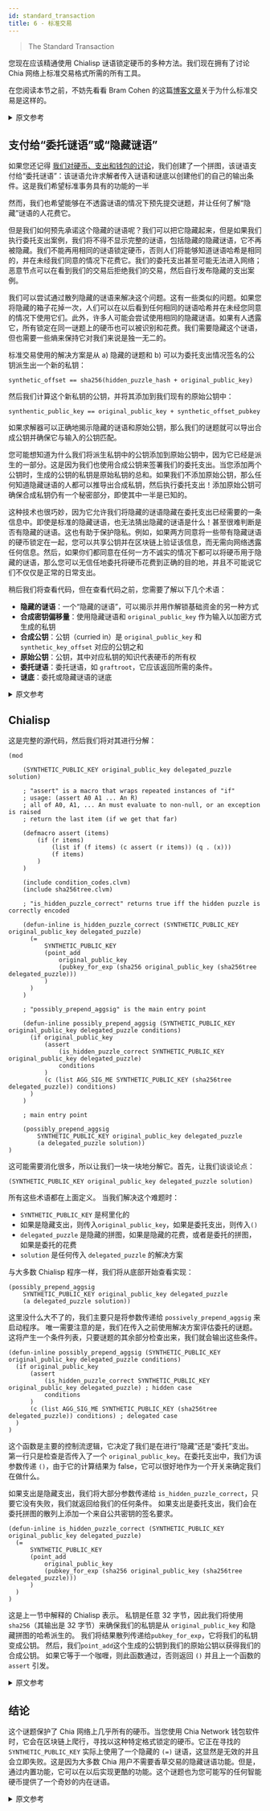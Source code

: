 ```yaml
---
id: standard_transaction
title: 6 - 标准交易
---
```


> The Standard Transaction

您现在应该精通使用 Chialisp 谜语锁定硬币的多种方法。我们现在拥有了讨论 Chia 网络上标准交易格式所需的所有工具。

在您阅读本节之前，不妨先看看 Bram Cohen 的这篇[博客文章](https://www.chia.net/2021/05/27/Agrgregated-Sigs-Taproot-Graftroot.html)关于为什么标准交易是这样的。

<details>
<summary>原文参考</summary>

You should now be well versed in a number of ways to lock up a coin using a Chialisp puzzle.
We have all the tools we need now to talk about the standard transaction format on the Chia network.

Before you go through this section, it may be worth it to check out this [blog post](https://www.chia.net/2021/05/27/Agrgregated-Sigs-Taproot-Graftroot.html) by Bram Cohen on why the standard transaction is the way it is.

</details>

## 支付给“委托谜语”或“隐藏谜语”

如果您还记得 [我们对硬币、支出和钱包的讨论](/docs/coins_spends_and_wallets)，我们创建了一个拼图，该谜语支付给“委托谜语”：该谜语允许求解者传入谜语和谜底以创建他们的自己的输出条件。这是我们希望标准事务具有的功能的一半

然而，我们也希望能够在不透露谜语的情况下预先提交谜题，并让任何了解“隐藏”谜语的人花费它。

但是我们如何预先承诺这个隐藏的谜语呢？我们可以把它隐藏起来，但是如果我们执行委托支出案例，我们将不得不显示完整的谜语，包括隐藏的隐藏谜语，它不再被隐藏。我们不能再用相同的谜语锁定硬币，否则人们将能够知道谜语哈希是相同的，并在未经我们同意的情况下花费它。我们的委托支出甚至可能无法进入网络；恶意节点可以在看到我们的交易后拒绝我们的交易，然后自行发布隐藏的支出案例。

我们可以尝试通过散列隐藏的谜语来解决这个问题。这有一些类似的问题。如果您将隐藏的箱子花掉一次，人们可以在以后看到任何相同的谜语哈希并在未经您同意的情况下使用它们。此外，许多人可能会尝试使用相同的隐藏谜语。如果有人透露它，所有锁定在同一谜题上的硬币也可以被识别和花费。我们需要隐藏这个谜语，但也需要一些熵来保持它对我们来说是独一无二的。

标准交易使用的解决方案是从 a) 隐藏的谜题和 b) 可以为委托支出情况签名的公钥派生出一个新的私钥：

`synthetic_offset == sha256(hidden_puzzle_hash + original_public_key)`

然后我们计算这个新私钥的公钥，并将其添加到我们现有的原始公钥中：

`synthentic_public_key == original_public_key + synthetic_offset_pubkey`

如果求解器可以正确地揭示隐藏的谜语和原始公钥，那么我们的谜题就可以导出合成公钥并确保它与输入的公钥匹配。

您可能想知道为什么我们将派生私钥中的公钥添加到原始公钥中，因为它已经是派生的一部分。这是因为我们也使用合成公钥来签署我们的委托支出。当您添加两个公钥时，生成的公钥的私钥是原始私钥的总和。如果我们不添加原始公钥，那么任何知道隐藏谜语的人都可以推导出合成私钥，然后执行委托支出！添加原始公钥可确保合成私钥仍有一个秘密部分，即使其中一半是已知的。

这种技术也很巧妙，因为它允许我们将隐藏的谜语隐藏在委托支出已经需要的一条信息中。即使是标准的隐藏谜语，也无法猜出隐藏的谜语是什么！甚至很难判断是否有隐藏的谜语。这也有助于保护隐私。例如，如果两方同意将一些带有隐藏谜语的硬币锁定在一起，您可以共享公钥并在区块链上验证该信息，而无需向网络透露任何信息。然后，如果你们都同意在任何一方不诚实的情况下都可以将硬币用于隐藏的谜语，那么您可以无信任地委托将硬币花费到正确的目的地，并且不可能说它们不仅仅是正常的日常支出。

稍后我们将查看代码，但在查看代码之前，您需要了解以下几个术语：

* **隐藏的谜语**：一个“隐藏的谜语”，可以揭示并用作解锁基础资金的另一种方式
* **合成密钥偏移量**：使用隐藏谜语和 `original_public_key` 作为输入以加密方式生成的私钥
* **合成公钥**：公钥（curried in）是 `original_public_key` 和 `synthetic_key_offset` 对应的公钥之和
* **原始公钥**：公钥，其中对应私钥的知识代表硬币的所有权
* **委托谜语**：委托谜语，如 `graftroot`，它应该返回所需的条件。
* **谜底**：委托或隐藏谜语的谜底

<details>
<summary>原文参考</summary>

- ## Pay to "Delegated Puzzle" or "Hidden Puzzle"

If you remember from [our discussion of coins, spends, and wallets](/docs/coins_spends_and_wallets) we created a puzzle that paid to a "delegated puzzle": a puzzle that allows the solver to pass in a puzzle and solution to create their own conditions for the output.
This is one half of the functionality we want our standard transaction to have.

However, we also want the ability to pre-commit to a puzzle without revealing it, and let anybody with the knowledge of the "hidden" puzzle spend it.

But how do we pre-commit to this hidden puzzle?  We can curry it in, but if we perform the delegated spend case we will have to reveal the full puzzle including the curried in hidden puzzle and it will no longer be hidden.
We can't lock up a coin with the same puzzle anymore, or else people will be able to tell that the puzzle hash is the same and spend it without our consent.
Our delegated spend might not even make it to the network; a malicious node can just deny our transaction after seeing it and then publish the hidden spend case on their own.

We can attempt to solve this by hashing the hidden puzzle.
This has some similar problems.
If you spend the hidden case even once, people can see any identical puzzle hashes later and spend them without your consent.
Furthermore, many people may try to use the same hidden puzzle.
If anyone reveals it, all coins locked up with that same puzzle can also be identified and spent.
We need the puzzle to be hidden, but also have some entropy that keeps it unique to us.

The solution that the standard transaction uses is to derive a new private key from a) the hidden puzzle and b) the public key that can sign for the delegated spend case:

`synthetic_offset == sha256(hidden_puzzle_hash + original_public_key)`

We then calculate the public key of this new private key, and add it to our existing original public key:

`synthentic_public_key == original_public_key + synthetic_offset_pubkey`

If the solver can correctly reveal BOTH the hidden puzzle and the original public key, then our puzzle can derive the synthetic public key and make sure that it matches the one that is curried in.

You may wonder why we add the public key from our derived private key to the original public key when it's already part of the derivation.
This is because we use the synthetic public key to sign for our delegated spends as well.
When you add two public keys, the private key for the resulting public key is the sum of the original private keys.
If we didn't add the original public key then anyone who knew the hidden puzzle could derive the synthetic private key and could then perform delegated spends!  Adding original public key ensures that there is still a secret component of the synthetic private key, even though half of can be known.

This technique is also neat because it allows us to hide the hidden puzzle in a piece of information that was already necessary for the delegated spend.
It's impossible to guess what the hidden puzzle is, even if it's a standard hidden puzzle!  It's even hard to tell if there's a hidden puzzle at all.
This can also contribute to privacy.
For example, if two parties agree to lock up some coins with a hidden puzzle together, you can share pubkeys and verify that information on the blockchain without revealing anything to the network.
Then, if you both agree that the coins *can* be spent with the hidden puzzle if either party is dishonest, you can trustlessly delegated spend the coins to the correct destinations and it's impossible to tell that they are not just normal everyday spends.

We'll look at the code in a moment, but here's a few terms to know before you look at it:

* **hidden puzzle**: a "hidden puzzle" that can be revealed and used as an alternate way to unlock the underlying funds
* **synthetic key offset**: a private key cryptographically generated using the hidden puzzle and `original_public_key` as inputs
* **synthetic public key**: the public key (curried in) that is the sum of `original_public_key` and the public key corresponding to `synthetic_key_offset`
* **original public key**: a public key, where knowledge of the corresponding private key represents ownership of the coin
* **delegated puzzle**: a delegated puzzle, as in "graftroot", which should return the desired conditions.
* **solution**: the solution to the delegated or hidden puzzle

</details>

## Chialisp

这是完整的源代码，然后我们将对其进行分解：

```chialisp
(mod

    (SYNTHETIC_PUBLIC_KEY original_public_key delegated_puzzle solution)

    ; "assert" is a macro that wraps repeated instances of "if"
    ; usage: (assert A0 A1 ... An R)
    ; all of A0, A1, ... An must evaluate to non-null, or an exception is raised
    ; return the last item (if we get that far)

    (defmacro assert (items)
        (if (r items)
            (list if (f items) (c assert (r items)) (q . (x)))
            (f items)
        )
    )

    (include condition_codes.clvm)
    (include sha256tree.clvm)

    ; "is_hidden_puzzle_correct" returns true iff the hidden puzzle is correctly encoded

    (defun-inline is_hidden_puzzle_correct (SYNTHETIC_PUBLIC_KEY original_public_key delegated_puzzle)
      (=
          SYNTHETIC_PUBLIC_KEY
          (point_add
              original_public_key
              (pubkey_for_exp (sha256 original_public_key (sha256tree delegated_puzzle)))
          )
      )
    )

    ; "possibly_prepend_aggsig" is the main entry point

    (defun-inline possibly_prepend_aggsig (SYNTHETIC_PUBLIC_KEY original_public_key delegated_puzzle conditions)
      (if original_public_key
          (assert
              (is_hidden_puzzle_correct SYNTHETIC_PUBLIC_KEY original_public_key delegated_puzzle)
              conditions
          )
          (c (list AGG_SIG_ME SYNTHETIC_PUBLIC_KEY (sha256tree delegated_puzzle)) conditions)
      )
    )

    ; main entry point

    (possibly_prepend_aggsig
        SYNTHETIC_PUBLIC_KEY original_public_key delegated_puzzle
        (a delegated_puzzle solution))
)
```

这可能需要消化很多，所以让我们一块一块地分解它。首先，让我们谈谈论点：

```
(SYNTHETIC_PUBLIC_KEY original_public_key delegated_puzzle solution)
```

所有这些术语都在上面定义。
当我们解决这个难题时：
* `SYNTHETIC_PUBLIC_KEY` 是柯里化的
* 如果是隐藏支出，则传入`original_public_key`，如果是委托支出，则传入`()`
* `delegated_puzzle` 是隐藏的拼图，如果是隐藏的花费，或者是委托的拼图，如果是委托的花费
* `solution` 是任何传入 `delegated_puzzle` 的解决方案

与大多数 Chialisp 程序一样，我们将从底部开始查看实现：

```chialisp
(possibly_prepend_aggsig
    SYNTHETIC_PUBLIC_KEY original_public_key delegated_puzzle
    (a delegated_puzzle solution))
```

这里没什么大不了的，我们主要只是将参数传递给 `possively_prepend_aggsig` 来启动程序。 唯一需要注意的是，我们在传入之前使用解决方案评估委托的谜题。这将产生一个条件列表，只要谜题的其余部分检查出来，我们就会输出这些条件。

```chialisp
(defun-inline possibly_prepend_aggsig (SYNTHETIC_PUBLIC_KEY original_public_key delegated_puzzle conditions)
  (if original_public_key
      (assert
          (is_hidden_puzzle_correct SYNTHETIC_PUBLIC_KEY original_public_key delegated_puzzle) ; hidden case
          conditions
      )
      (c (list AGG_SIG_ME SYNTHETIC_PUBLIC_KEY (sha256tree delegated_puzzle)) conditions) ; delegated case
  )
)
```

这个函数是主要的控制流逻辑，它决定了我们是在进行“隐藏”还是“委托”支出。 第一行只是检查是否传入了一个 `original_public_key`。在委托支出中，我们为该参数传递 `()`，由于它的计算结果为 false，它可以很好地作为一个开关来确定我们在做什么。

如果支出是隐藏支出，我们将大部分参数传递给 `is_hidden_puzzle_correct`，只要它没有失败，我们就返回给我们的任何条件。 如果支出是委托支出，我们会在委托拼图的散列上添加一个来自公共密钥的签名要求。

```chialisp
(defun-inline is_hidden_puzzle_correct (SYNTHETIC_PUBLIC_KEY original_public_key delegated_puzzle)
  (=
      SYNTHETIC_PUBLIC_KEY
      (point_add
          original_public_key
          (pubkey_for_exp (sha256 original_public_key (sha256tree delegated_puzzle)))
      )
  )
)
```

这是上一节中解释的 Chialisp 表示。 私钥是任意 32 字节，因此我们将使用 `sha256`（其输出是 32 字节）来确保我们的私钥是从 `original_public_key` 和隐藏拼图的哈希派生的。 我们将结果散列传递给`pubkey_for_exp`，它将我们的私钥变成公钥。 然后，我们`point_add`这个生成的公钥到我们的原始公钥以获得我们的合成公钥。 如果它等于一个咖喱，则此函数通过，否则返回 `()` 并且上一个函数的 `assert` 引发。

<details>
<summary>原文参考</summary>

- ## The Chialisp

Here's the full source and then we'll break it down:

```chialisp
(mod

    (SYNTHETIC_PUBLIC_KEY original_public_key delegated_puzzle solution)

    ; "assert" is a macro that wraps repeated instances of "if"
    ; usage: (assert A0 A1 ... An R)
    ; all of A0, A1, ... An must evaluate to non-null, or an exception is raised
    ; return the last item (if we get that far)

    (defmacro assert (items)
        (if (r items)
            (list if (f items) (c assert (r items)) (q . (x)))
            (f items)
        )
    )

    (include condition_codes.clvm)
    (include sha256tree.clvm)

    ; "is_hidden_puzzle_correct" returns true iff the hidden puzzle is correctly encoded

    (defun-inline is_hidden_puzzle_correct (SYNTHETIC_PUBLIC_KEY original_public_key delegated_puzzle)
      (=
          SYNTHETIC_PUBLIC_KEY
          (point_add
              original_public_key
              (pubkey_for_exp (sha256 original_public_key (sha256tree delegated_puzzle)))
          )
      )
    )

    ; "possibly_prepend_aggsig" is the main entry point

    (defun-inline possibly_prepend_aggsig (SYNTHETIC_PUBLIC_KEY original_public_key delegated_puzzle conditions)
      (if original_public_key
          (assert
              (is_hidden_puzzle_correct SYNTHETIC_PUBLIC_KEY original_public_key delegated_puzzle)
              conditions
          )
          (c (list AGG_SIG_ME SYNTHETIC_PUBLIC_KEY (sha256tree delegated_puzzle)) conditions)
      )
    )

    ; main entry point

    (possibly_prepend_aggsig
        SYNTHETIC_PUBLIC_KEY original_public_key delegated_puzzle
        (a delegated_puzzle solution))
)
```

That's probably a lot to digest so let's break it down piece by piece.
First, let's talk about the arguments:

```
(SYNTHETIC_PUBLIC_KEY original_public_key delegated_puzzle solution)
```

All of these terms are defined above.
When we solve this puzzle:
* `SYNTHETIC_PUBLIC_KEY` is curried in
* We pass in `original_public_key` if it's the hidden spend or `()` if it's the delegated spend
* `delegated_puzzle` is the hidden puzzle if it's the hidden spend, or the delegated puzzle if it's the delegated spend
* `solution` is the solution to whatever is passed into `delegated_puzzle`

As with most Chialisp programs, we'll start looking at the implementation from the bottom:

```chialisp
(possibly_prepend_aggsig
    SYNTHETIC_PUBLIC_KEY original_public_key delegated_puzzle
    (a delegated_puzzle solution))
```

There's nothing much going on here, we're mostly just passing arguments to `possibly_prepend_aggsig` to start the program.
The only thing to note is that we're evaluating the delegated puzzle with the solution before passing it in.
This will result in a list of conditions that we will output as long as the rest of the puzzle checks out.

```chialisp
(defun-inline possibly_prepend_aggsig (SYNTHETIC_PUBLIC_KEY original_public_key delegated_puzzle conditions)
  (if original_public_key
      (assert
          (is_hidden_puzzle_correct SYNTHETIC_PUBLIC_KEY original_public_key delegated_puzzle) ; hidden case
          conditions
      )
      (c (list AGG_SIG_ME SYNTHETIC_PUBLIC_KEY (sha256tree delegated_puzzle)) conditions) ; delegated case
  )
)
```

This function is the main control flow logic that determines whether we're doing the "hidden" or "delegated" spend.
The first line just checks if an `original_public_key` was passed in.
In the delegated spend, we pass `()` for that argument, and since that evaluates to false, it works great as a switch to determine what we're doing.

If the spend is the hidden spend, we pass most of our parameters to `is_hidden_puzzle_correct` and, as long as it doesn't fail, we just return whatever conditions are given to us.
If the spend is the delegated spend, we prepend a signature requirement from the curried in public key on the hash of the delegated puzzle.

```chialisp
(defun-inline is_hidden_puzzle_correct (SYNTHETIC_PUBLIC_KEY original_public_key delegated_puzzle)
  (=
      SYNTHETIC_PUBLIC_KEY
      (point_add
          original_public_key
          (pubkey_for_exp (sha256 original_public_key (sha256tree delegated_puzzle)))
      )
  )
)
```

This is the Chialisp representation of what was explained in the section above.
A private key is any 32 bytes so we're going to use `sha256` (whose output is 32 bytes) to make sure our private key is derived from the `original_public_key` and the hash of the hidden puzzle.
We pass the resulting hash to `pubkey_for_exp` which turns our private key into a public key.
Then, we `point_add` this generated public key to our original pubkey to get our synthetic public key.
If it equals the curried in one, this function passes, otherwise it returns `()` and the `assert` from the previous function raises.

</details>

## 结论

这个谜题保护了 Chia 网络上几乎所有的硬币。当您使用 Chia Network 钱包软件时，它会在区块链上爬行，寻找以这种特定格式锁定的硬币。它正在寻找的 `SYNTHETIC_PUBLIC_KEY` 实际上使用了一个隐藏的 `(=)` 谜语，这显然是无效的并且会立即失败。这是因为大多数 Chia 用户不需要香草交易的隐藏谜语功能。但是，通过内置功能，它可以在以后实现更酷的功能。这个谜题也为您可能写的任何智能硬币提供了一个奇妙的内在谜语。

<details>
<summary>原文参考</summary>

- ## Conclusion

This puzzle secures almost all of the coins on the Chia network.
When you use the Chia Network wallet software, it is crawling the blockchain looking for coins locked up with this specific format.
The `SYNTHETIC_PUBLIC_KEY` it is looking for is actually using a hidden puzzle of `(=)` which is obviously invalid and fails immediately.
This is because most users of Chia don't need the hidden puzzle functionality for vanilla transactions.
But, by having the capabilities built in, it enables much cooler functionality later on.
This puzzle also makes for a fantastic inner puzzle of any smart coins you may write.

</details>
